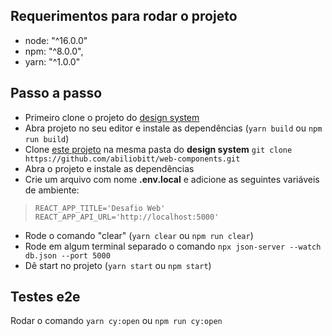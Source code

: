 ## Requerimentos para rodar o projeto

- node: "^16.0.0"
- npm: "^8.0.0",
- yarn: "^1.0.0"

## Passo a passo

- Primeiro clone o projeto do [design system](https://github.com/abiliobitt/web-components)
- Abra projeto no seu editor e instale as dependências (`yarn build` ou `npm run build`)
- Clone [este projeto](https://github.com/abiliobitt/desafio_web) na mesma pasta do **design system** `git clone https://github.com/abiliobitt/web-components.git`
- Abra o projeto e instale as dependências
- Crie um arquivo com nome **.env.local** e adicione as seguintes variáveis de ambiente:

>     REACT_APP_TITLE='Desafio Web'
>     REACT_APP_API_URL='http://localhost:5000'

- Rode o comando "clear" (`yarn clear` ou `npm run clear`)
- Rode em algum terminal separado o comando `npx json-server --watch db.json --port 5000`
- Dê start no projeto (`yarn start` ou `npm start`)

## Testes e2e

Rodar o comando `yarn cy:open` ou `npm run cy:open`

